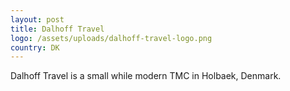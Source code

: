 ```yaml
---
layout: post
title: Dalhoff Travel
logo: /assets/uploads/dalhoff-travel-logo.png
country: DK
---
```

Dalhoff Travel is a small while modern TMC in Holbaek, Denmark.